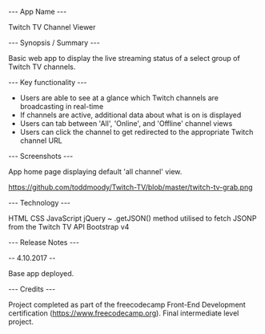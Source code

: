 --- App Name ---

Twitch TV Channel Viewer

--- Synopsis / Summary ---

Basic web app to display the live streaming status of a select group of Twitch TV channels.

--- Key functionality ---

- Users are able to see at a glance which Twitch channels are broadcasting in real-time
- If channels are active, additional data about what is on is displayed
- Users can tab between 'All', 'Online', and 'Offline' channel views
- Users can click the channel to get redirected to the appropriate Twitch channel URL

--- Screenshots ---

App home page displaying default 'all channel' view.

https://github.com/toddmoody/Twitch-TV/blob/master/twitch-tv-grab.png

--- Technology ---

HTML
CSS
JavaScript 
jQuery ~ .getJSON() method utilised to fetch JSONP from the Twitch TV API
Bootstrap v4

--- Release Notes ---

-- 4.10.2017 --

Base app deployed.

--- Credits ---

Project completed as part of the freecodecamp Front-End Development certification (https://www.freecodecamp.org).  Final intermediate level project.
